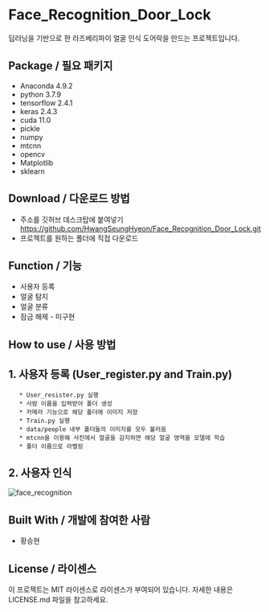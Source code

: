 # Face_Recognition_Door_Lock
딥러닝을 기반으로 한 라즈베리파이 얼굴 인식 도어락을 만드는 프로젝트입니다.


## Package / 필요 패키지
  * Anaconda 4.9.2
  * python 3.7.9
  * tensorflow 2.4.1
  * keras 2.4.3
  * cuda 11.0
  * pickle 
  * numpy
  * mtcnn
  * opencv
  * Matplotlib
  * sklearn
  
## Download / 다운로드 방법
  * 주소를 깃허브 데스크탑에 붙여넣기 https://github.com/HwangSeungHyeon/Face_Recognition_Door_Lock.git
  * 프로젝트를 원하는 폴더에 직접 다운로드

## Function / 기능
  * 사용자 등록
  * 얼굴 탐지
  * 얼굴 분류
  * 잠금 해제 - 미구현

## How to use / 사용 방법
  ## 1. 사용자 등록 (User_register.py and Train.py)
       * User_resister.py 실행
       * 사람 이름을 입력받아 폴더 생성
       * 카메라 기능으로 해당 폴더에 이미지 저장
       * Train.py 실행
       * data/people 내부 폴더들의 이미지를 모두 불러옴
       * mtcnn을 이용해 사진에서 얼굴을 감지하면 해당 얼굴 영역을 모델에 학습
       * 폴더 이름으로 라벨링
      
  ## 2. 사용자 인식
  ![face_recognition](https://user-images.githubusercontent.com/57141923/114179575-21610b80-997a-11eb-9ff2-24f09d2bbef3.png)

 

## Built With / 개발에 참여한 사람
 * 황승현

## License / 라이센스
이 프로젝트는 MIT 라이센스로 라이센스가 부여되어 있습니다. 자세한 내용은 LICENSE.md 파일을 참고하세요.
